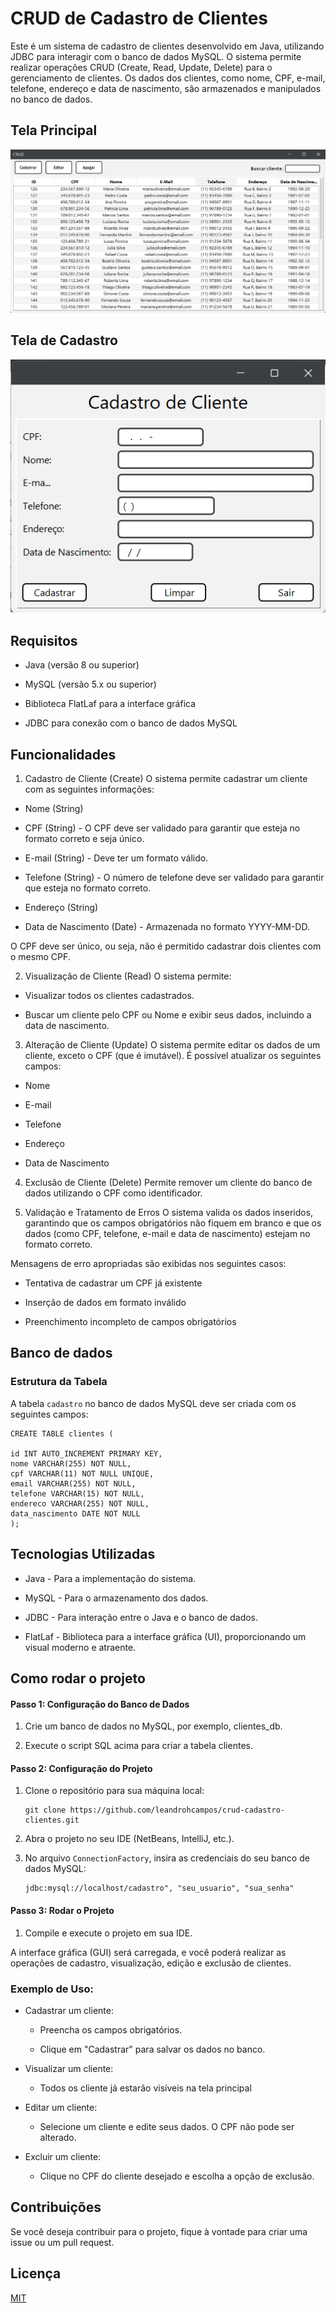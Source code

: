 # CRUD de Cadastro de Clientes

Este é um sistema de cadastro de clientes desenvolvido em Java, utilizando JDBC para interagir com o banco de dados MySQL. O sistema permite realizar operações CRUD (Create, Read, Update, Delete) para o gerenciamento de clientes. Os dados dos clientes, como nome, CPF, e-mail, telefone, endereço e data de nascimento, são armazenados e manipulados no banco de dados.

## Tela Principal

![Tela Principal](imagens/tela-principal.png)

## Tela de Cadastro

![Tela de Cadastro](imagens/tela-cadastro.png)

## Requisitos

- Java (versão 8 ou superior)

- MySQL (versão 5.x ou superior)

- Biblioteca FlatLaf para a interface gráfica

- JDBC para conexão com o banco de dados MySQL
## Funcionalidades
1. Cadastro de Cliente (Create)
O sistema permite cadastrar um cliente com as seguintes informações:

- Nome (String)

- CPF (String) - O CPF deve ser validado para garantir que esteja no formato correto e seja único.

- E-mail (String) - Deve ter um formato válido.

- Telefone (String) - O número de telefone deve ser validado para garantir que esteja no formato correto.

- Endereço (String)

- Data de Nascimento (Date) - Armazenada no formato YYYY-MM-DD.

O CPF deve ser único, ou seja, não é permitido cadastrar dois clientes com o mesmo CPF.

2. Visualização de Cliente (Read)
O sistema permite:

- Visualizar todos os clientes cadastrados.

- Buscar um cliente pelo CPF ou Nome e exibir seus dados, incluindo a data de nascimento.

3. Alteração de Cliente (Update)
O sistema permite editar os dados de um cliente, exceto o CPF (que é imutável). É possível atualizar os seguintes campos:

- Nome

- E-mail

- Telefone

- Endereço

- Data de Nascimento
 
4. Exclusão de Cliente (Delete)
Permite remover um cliente do banco de dados utilizando o CPF como identificador.

5. Validação e Tratamento de Erros
O sistema valida os dados inseridos, garantindo que os campos obrigatórios não fiquem em branco e que os dados (como CPF, telefone, e-mail e data de nascimento) estejam no formato correto.

Mensagens de erro apropriadas são exibidas nos seguintes casos:

- Tentativa de cadastrar um CPF já existente

- Inserção de dados em formato inválido

- Preenchimento incompleto de campos obrigatórios


## Banco de dados

### Estrutura da Tabela
A tabela `cadastro` no banco de dados MySQL deve ser criada com os seguintes campos:


    CREATE TABLE clientes (

    id INT AUTO_INCREMENT PRIMARY KEY,
    nome VARCHAR(255) NOT NULL,
    cpf VARCHAR(11) NOT NULL UNIQUE,
    email VARCHAR(255) NOT NULL,
    telefone VARCHAR(15) NOT NULL,
    endereco VARCHAR(255) NOT NULL,
    data_nascimento DATE NOT NULL
    );
## Tecnologias Utilizadas

- Java - Para a implementação do sistema.

- MySQL - Para o armazenamento dos dados.

- JDBC - Para interação entre o Java e o banco de dados.

- FlatLaf - Biblioteca para a interface gráfica (UI), proporcionando um visual moderno e atraente.
## Como rodar o projeto

#### Passo 1: Configuração do Banco de Dados
1. Crie um banco de dados no MySQL, por exemplo, clientes_db.

2. Execute o script SQL acima para criar a tabela clientes.

#### Passo 2: Configuração do Projeto
1. Clone o repositório para sua máquina local:

       git clone https://github.com/leandrohcampos/crud-cadastro-clientes.git

2. Abra o projeto no seu IDE (NetBeans, IntelliJ, etc.).

3. No arquivo `ConnectionFactory`, insira as credenciais do seu banco de dados MySQL:

       jdbc:mysql://localhost/cadastro", "seu_usuario", "sua_senha"

#### Passo 3: Rodar o Projeto

1. Compile e execute o projeto em sua IDE.

A interface gráfica (GUI) será carregada, e você poderá realizar as operações de cadastro, visualização, edição e exclusão de clientes.

### Exemplo de Uso:

- Cadastrar um cliente:

   - Preencha os campos obrigatórios.

   - Clique em "Cadastrar" para salvar os dados no banco.

- Visualizar um cliente:

    - Todos os cliente já estarão visíveis na tela principal

- Editar um cliente:

   - Selecione um cliente e edite seus dados. O CPF não pode ser alterado.

- Excluir um cliente:

   - Clique no CPF do cliente desejado e escolha a opção de exclusão.
## Contribuições

Se você deseja contribuir para o projeto, fique à vontade para criar uma issue ou um pull request.



## Licença

[MIT](https://choosealicense.com/licenses/mit/)

